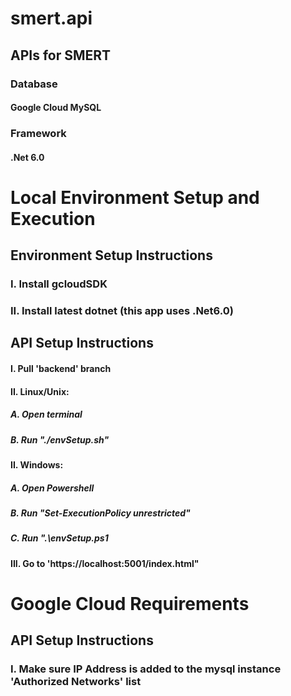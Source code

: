 # smert.api #   
## APIs for SMERT ##
### Database ###
#### Google Cloud MySQL ####
### Framework ###
#### .Net 6.0 ####

# Local Environment Setup and Execution #
## Environment Setup Instructions ##
### I. Install gcloudSDK ###
### II. Install latest dotnet (this app uses .Net6.0) ###

## API Setup Instructions ##
#### I. Pull 'backend' branch #####
####  II. Linux/Unix: ####
#####     A. Open terminal #####
#####     B. Run "./envSetup.sh" #####
####  II. Windows: ####
#####     A. Open Powershell #####
#####     B. Run "Set-ExecutionPolicy unrestricted" #####
#####     C. Run ".\envSetup.ps1 #####
#### III. Go to 'https://localhost:5001/index.html" ####

# Google Cloud Requirements #
## API Setup Instructions ##
### I. Make sure IP Address is added to the mysql instance 'Authorized Networks' list ###
